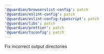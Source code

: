 ```yaml
---
'@guardian/browserslist-config': patch
'@guardian/eslint-config': patch
'@guardian/eslint-config-typescript': patch
'@guardian/libs': patch
'@guardian/prettier': patch
'@guardian/tsconfig': patch
---
```


Fix incorrect output directories
